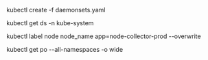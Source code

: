 kubectl create -f daemonsets.yaml


kubectl get ds -n kube-system


kubectl label node node_name app=node-collector-prod --overwrite


kubectl get po --all-namespaces -o wide 

